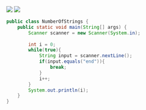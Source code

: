 ![](https://i.imgur.com/gvG3C8l.png)
![](https://i.imgur.com/nurLBwC.png)

```Java
public class NumberOfStrings {  
    public static void main(String[] args) {  
        Scanner scanner = new Scanner(System.in);  
  
        int i = 0;  
        while(true){  
            String input = scanner.nextLine();  
            if(input.equals("end")){  
                break;  
            }  
            i++;  
        }  
        System.out.println(i);  
    }  
}
```